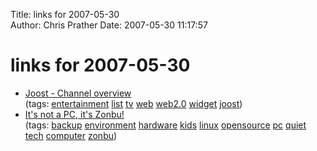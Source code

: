 Title: links for 2007-05-30  
Author: Chris Prather
Date: 2007-05-30 11:17:57

# links for 2007-05-30
<ul class="delicious">
	<li>
		<div class="delicious-link"><a href="http://www.joost.com/whatson/channels.html">Joost - Channel overview</a></div>
		<div class="delicious-tags">(tags: <a href="http://del.icio.us/perigrin/entertainment">entertainment</a> <a href="http://del.icio.us/perigrin/list">list</a> <a href="http://del.icio.us/perigrin/tv">tv</a> <a href="http://del.icio.us/perigrin/web">web</a> <a href="http://del.icio.us/perigrin/web2.0">web2.0</a> <a href="http://del.icio.us/perigrin/widget">widget</a> <a href="http://del.icio.us/perigrin/joost">joost</a>)</div>
	</li>
	<li>
		<div class="delicious-link"><a href="http://www.zonbu.com/home/">It's not a PC, it's Zonbu!</a></div>
		<div class="delicious-tags">(tags: <a href="http://del.icio.us/perigrin/backup">backup</a> <a href="http://del.icio.us/perigrin/environment">environment</a> <a href="http://del.icio.us/perigrin/hardware">hardware</a> <a href="http://del.icio.us/perigrin/kids">kids</a> <a href="http://del.icio.us/perigrin/linux">linux</a> <a href="http://del.icio.us/perigrin/opensource">opensource</a> <a href="http://del.icio.us/perigrin/pc">pc</a> <a href="http://del.icio.us/perigrin/quiet">quiet</a> <a href="http://del.icio.us/perigrin/tech">tech</a> <a href="http://del.icio.us/perigrin/computer">computer</a> <a href="http://del.icio.us/perigrin/zonbu">zonbu</a>)</div>
	</li>
</ul>

